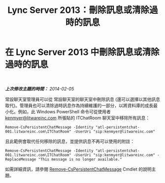 ﻿---
title: Lync Server 2013：刪除訊息或清除過時的訊息
TOCTitle: 刪除訊息或清除過時的訊息
ms:assetid: 3f0c612d-6dfd-41a4-a5fe-5ff3448eb0ce
ms:mtpsurl: https://technet.microsoft.com/zh-tw/library/JJ215874(v=OCS.15)
ms:contentKeyID: 49290694
ms.date: 08/10/2015
mtps_version: v=OCS.15
ms.translationtype: HT
---

# 在 Lync Server 2013 中刪除訊息或清除過時的訊息

 

_**上次修改主題的時間：** 2014-02-05_

常設聊天室管理員可以從 常設聊天室的聊天室中刪除訊息 (還可以選擇以其他訊息取代)。管理員也可以清除過時訊息作為持續維護的一部分，以將資料庫的成長最小化。例如，此 Windows PowerShell 命令可從使用者 kenmyer@litwareinc.com 所張貼的 ITChatRoom 聊天室中移除所有訊息：

    Remove-CsPersistentChatMessage -Identity "atl-persistentchat-001.litwareinc.com\ITChatRoom" -UserUri "sip:kenmyer@litwareinc.com"

且此範例會取代任何移除的訊息，並提供訊息不再可以使用的附註：

    Remove-CsPersistentChatMessage -Identity "atl-persistentchat-001.litwareinc.com\ITChatRoom" -UserUri "sip:kenmyer@litwareinc.com" -ReplaceMessage "This message is no longer available."

如需詳細資訊，請參閱 [Remove-CsPersistentChatMessage](remove-cspersistentchatmessage.md) Cmdlet 的說明主題。


